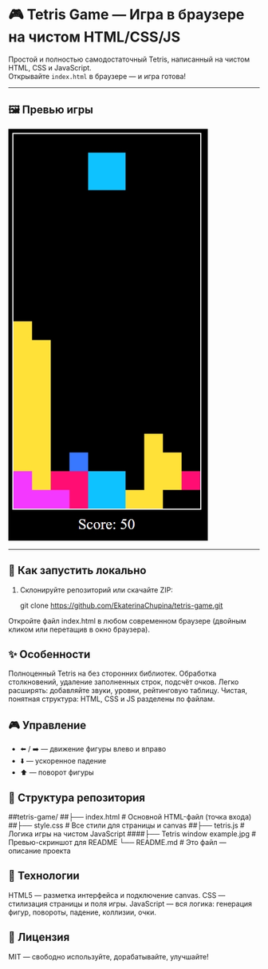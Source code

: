 # 🎮 Tetris Game — Игра в браузере на чистом HTML/CSS/JS

Простой и полностью самодостаточный Tetris, написанный на чистом HTML, CSS и JavaScript.  
Открывайте `index.html` в браузере — и игра готова!

---

## 🖼️ Превью игры

![Tetris Window Example](Tetris%20window%20example.jpg)

---

## 🚀 Как запустить локально

1. Склонируйте репозиторий или скачайте ZIP:
   
   git clone https://github.com/EkaterinaChupina/tetris-game.git

Откройте файл index.html в любом современном браузере (двойным кликом или перетащив в окно браузера).

## ✨ Особенности
Полноценный Tetris на <canvas> без сторонних библиотек.
Обработка столкновений, удаление заполненных строк, подсчёт очков.
Легко расширять: добавляйте звуки, уровни, рейтинговую таблицу.
Чистая, понятная структура: HTML, CSS и JS разделены по файлам.
  
## 🎮 Управление

- ⬅️ / ➡️ — движение фигуры влево и вправо  
- ⬇️ — ускоренное падение  
- ⬆️ — поворот фигуры  

## 📁 Структура репозитория
##tetris-game/
##├── index.html               # Основной HTML-файл (точка входа)
##├── style.css                # Все стили для страницы и canvas
##├── tetris.js                 # Логика игры на чистом JavaScript
####├── Tetris window example.jpg # Превью-скриншот для README
└── README.md                # Это файл — описание проекта

## 🔧 Технологии
HTML5 — разметка интерфейса и подключение canvas.
CSS — стилизация страницы и поля игры.
JavaScript — вся логика: генерация фигур, повороты, падение, коллизии, очки.

## 📜 Лицензия

MIT — свободно используйте, дорабатывайте, улучшайте!
